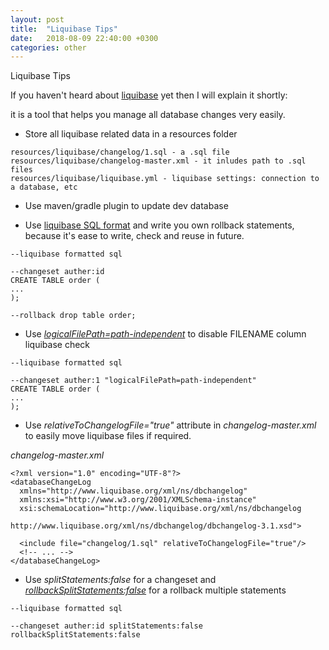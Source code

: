 ```yaml
---
layout: post
title:  "Liquibase Tips"
date:   2018-08-09 22:40:00 +0300
categories: other
---
```


Liquibase Tips

If you haven't heard about [liquibase][0] yet then I will explain it shortly:

it is a tool that helps you manage all database changes very easily.

- Store all liquibase related data in a resources folder

```
resources/liquibase/changelog/1.sql - a .sql file
resources/liquibase/changelog-master.xml - it inludes path to .sql files
resources/liquibase/liquibase.yml - liquibase settings: connection to a database, etc
```

- Use maven/gradle plugin to update dev database

- Use [liquibase SQL format][1] and write you own rollback statements, because it's ease to write, check and reuse in future.

```
--liquibase formatted sql

--changeset auther:id
CREATE TABLE order (
...
);

--rollback drop table order;
```

- Use [*logicalFilePath=path-independent*][3] to disable FILENAME column liquibase check

```
--liquibase formatted sql

--changeset auther:1 "logicalFilePath=path-independent"
CREATE TABLE order (
...
);
```

- Use *relativeToChangelogFile="true"* attribute in *changelog-master.xml* to easily move liquibase files if required.

*changelog-master.xml*

```
<?xml version="1.0" encoding="UTF-8"?> 
<databaseChangeLog
  xmlns="http://www.liquibase.org/xml/ns/dbchangelog"
  xmlns:xsi="http://www.w3.org/2001/XMLSchema-instance"
  xsi:schemaLocation="http://www.liquibase.org/xml/ns/dbchangelog
                      http://www.liquibase.org/xml/ns/dbchangelog/dbchangelog-3.1.xsd">

  <include file="changelog/1.sql" relativeToChangelogFile="true"/>
  <!-- ... -->
</databaseChangeLog>
```

- Use *splitStatements:false* for a changeset and [*rollbackSplitStatements:false*][2] for a rollback multiple statements

```
--liquibase formatted sql

--changeset auther:id splitStatements:false rollbackSplitStatements:false
```

[0]: https://www.liquibase.org

[1]: https://www.liquibase.org/documentation/sql_format.html

[2]: https://github.com/liquibase/liquibase/pull/334

[3]: https://stackoverflow.com/a/19959756/3001953
